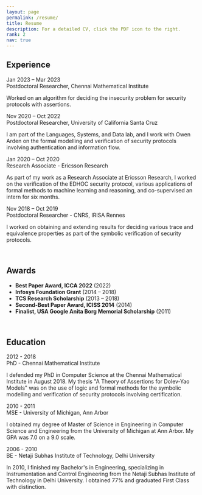 ```yaml
---
layout: page
permalink: /resume/
title: Resume
description: For a detailed CV, click the PDF icon to the right.
rank: 2
nav: true
---
```

<!-- Experience --><!-- style="background-color: lighten(#053B08, 25%);"  -->
<div id="exp" class="col-lg-10 cardstack mt-5 mt-md-4">
		<h2>Experience</h2>
		<div class="item pb-5 pb-md-4">
						<span class="resum item-label rounded-pill">
						Jan 2023 &ndash; Mar 2023
				</span>
				<a id="cmipda" href="#cmipd" data-toggle="collapse" aria-expanded="false" aria-controls="cmipd" class="rounded-circle" style="color: #fff; background-color: var(--global-divider-color)" onclick="changeplus('cmipda')">
							<i id="cmipdaicon" class="fas fa-plus"></i>
				</a>
				<div class="card pt-4 pt-md-0 rounded">
						<div class="card-header" role="tab" id="cmipd-head">
								<span class="headtext">
										Postdoctoral Researcher, Chennai Mathematical Institute
								</span>
						</div>
						<div id="cmipd" class="collapse" role="tabpanel" aria-labelledby="cmipd-head">
								<div class="card-body">
										<p class="m-0 desctext">
											Worked on an algorithm for deciding the insecurity problem for security protocols with assertions.
										</p>
								</div>
						</div>
			</div>
		</div>
		<!-- Divider -->
		<div class="item pb-5 pb-md-4">
				<span class="resum item-label rounded-pill">
						Nov 2020 &ndash; Oct 2022
				</span>
				<a id="ucsca" href="#ucsc" data-toggle="collapse" aria-expanded="false" aria-controls="ucsc" class="rounded-circle" style="color: #fff; background-color: var(--global-divider-color)" onclick="changeplus('ucsca')">
							<i id="ucscaicon" class="fas fa-plus"></i>
				</a>
				<div class="card pt-4 pt-md-0 rounded">
						<div class="card-header" role="tab" id="ucsc-head">
								<span class="headtext">
										Postdoctoral Researcher, University of California Santa Cruz
								</span>
						</div>
						<div id="ucsc" class="collapse" role="tabpanel" aria-labelledby="ucsc-head">
								<div class="card-body">
										<p class="m-0 desctext">
											I am part of the Languages, Systems, and Data lab, and I work with Owen Arden on the formal modelling and verification of security protocols involving authentication and information flow.
										</p>
								</div>
						</div>
			</div>
		</div>
		<!-- Divider -->
		<div class="item pb-5 pb-md-4">
				<span class="resum item-label  rounded-pill">
						Jan 2020 &ndash; Oct 2020
				</span>
				<a id="era" href="#er" data-toggle="collapse" aria-expanded="true" aria-controls="er" class="rounded-circle" style="color: #fff; background-color: var(--global-divider-color);" onclick="changeplus('era')">
							<i id="eraicon" class="fas fa-plus"></i>
				</a>
				<div class="card pt-4 pt-md-0 rounded">
						<div class="card-header" role="tab" id="er-head">
								<span class="headtext">
										Research Associate - Ericsson Research 
								</span>
						</div>
						<div id="er" class="collapse hide" role="tabpanel" aria-labelledby="er-head">
								<div class="card-body">
										<p class="m-0 desctext">
											As part of my work as a Research Associate at Ericsson Research, I worked on the verification of the EDHOC security protocol, various applications of formal methods to machine learning and reasoning, and co-supervised an intern for six months.
										</p>
								</div>
						</div>
				</div>
		</div>
		<!-- Divider -->
		<div class="item pb-5 pb-md-4">
				<span class="resum item-label  rounded-pill ">
						Nov 2018 &ndash; Oct 2019
				</span>
				<a id="cnrsa" href="#cnrs" data-toggle="collapse" aria-expanded="true" aria-controls="cnrs" class="rounded-circle" style="color: #fff; background-color: var(--global-divider-color);" onclick="changeplus('cnrsa')">
							<i id="cnrsaicon" class="fas fa-plus"></i>
				</a>
				<div class="card pt-4 pt-md-0 rounded">
						<div class="card-header" role="tab" id="cnrs-head">
								<span class="headtext">
										Postdoctoral Researcher - CNRS, IRISA Rennes
								</span>
						</div>
						<div id="cnrs" class="collapse hide" role="tabpanel" aria-labelledby="cnrs-head">
								<div class="card-body">
										<p class="m-0 desctext">
											I worked on obtaining and extending results for deciding various trace and equivalence properties as part of the symbolic verification of security protocols.
										</p>
								</div>
						</div>
				</div>
		</div>
</div>
<br>
<!-- Awards -->
<div id="awards">
	<h2>Awards</h2>
		<ul>
			<li>
				<span>
						<strong>Best Paper Award, ICCA 2022</strong>
				</span>
				<span>
					(2022)
				</span>
			</li>
			<li>
				<div class="post-title">
						<span>
								<strong>Infosys Foundation Grant</strong>
						</span>
						<span>
							(2014 &ndash; 2018)
						</span>
				</div>
			</li>
			<li>
				<span>
						<strong>TCS Research Scholarship</strong>
				</span>
				<span>
					(2013 &ndash; 2018)
				</span>
			</li>
			<li>
				<span>
						<strong>Second-Best Paper Award, ICISS 2014</strong>
				</span>
				<span>
					(2014)
				</span>
			</li>
			<li>
				<span>
						<strong>Finalist, USA Google Anita Borg Memorial Scholarship</strong>
				</span>
				<span>
					(2011)
				</span>
			</li>
		</ul>
</div>
<br>
<!-- Education -->
<div id="edu" class="col-lg-10 cardstack mt-5 mt-md-4">
		<h2>Education</h2>
		<div class="item pb-5 pb-md-4">
				<span class="resum item-label rounded-pill ">
						2012 - 2018
				</span>
				<a id="phda" href="#phd" data-toggle="collapse" aria-expanded="true" aria-controls="phd" class="rounded-circle" style="color: #fff; background-color: var(--global-divider-color);" onclick="changeplus('phda')">
							<i id="phdaicon" class="fas fa-plus"></i>
					</a>
				<div class="card pt-4 pt-md-0 rounded">
						<div class="card-header" role="tab" id="phd-head">
								<span class="headtext">
										PhD - Chennai Mathematical Institute
								</span>
						</div>
						<div id="phd" class="collapse hide" role="tabpanel" aria-labelledby="phd-head">
								<div class="card-body">
										<p class="m-0 desctext">
											I defended my PhD in Computer Science at the Chennai Mathematical Institute in August 2018. My thesis "A Theory of Assertions for Dolev-Yao Models" was on the use of logic and formal methods for the symbolic modelling and verification of security protocols involving certification.
										</p>
								</div>
						</div>
			</div>
		</div>
		<!-- Divider -->
		<div class="item pb-5 pb-md-4">
				<span class="resum item-label  rounded-pill ">
						2010 - 2011
				</span>
				<a id="msea" href="#mse" data-toggle="collapse" aria-expanded="true" aria-controls="mse" class="rounded-circle" style="color: #fff; background-color: var(--global-divider-color);" onclick="changeplus('msea')">
							<i id="mseaicon" class="fas fa-plus"></i>
				</a>
				<div class="card pt-4 pt-md-0 rounded">
						<div class="card-header" role="tab" id="mse-head">
								<span class="headtext">
										MSE - University of Michigan, Ann Arbor
								</span>
						</div>
						<div id="mse" class="collapse hide" role="tabpanel" aria-labelledby="mse-head">
								<div class="card-body">
										<p class="m-0 desctext">
											I obtained my degree of Master of Science in Engineering in Computer Science and Engineering from the University of Michigan at Ann Arbor. My GPA was 7.0 on a 9.0 scale.
										</p>
								</div>
						</div>
				</div>
		</div>
		<!-- Divider -->
		<div class="item pb-5 pb-md-4">
				<span class="resum item-label  rounded-pill ">
						2006 - 2010
				</span>
				<a id="bea" href="#be" data-toggle="collapse" aria-expanded="true" aria-controls="be" class="rounded-circle" style="color: #fff; background-color: var(--global-divider-color);" onclick="changeplus('bea')">
							<i id="beaicon" class="fas fa-plus"></i>
				</a>
				<div class="card pt-4 pt-md-0 rounded">
						<div class="card-header" role="tab" id="be-head">
								<span class="headtext">
										BE - Netaji Subhas Institute of Technology, Delhi University
								</span>
						</div>
						<div id="be" class="collapse hide" role="tabpanel" aria-labelledby="be-head">
								<div class="card-body">
										<p class="m-0 desctext">
											In 2010, I finished my Bachelor's in Engineering, specializing in Instrumentation and Control Engineering from the Netaji Subhas Institute of Technology in Delhi University. I obtained 77% and graduated First Class with distinction.
										</p>
								</div>
						</div>
				</div>
		</div>
</div>

